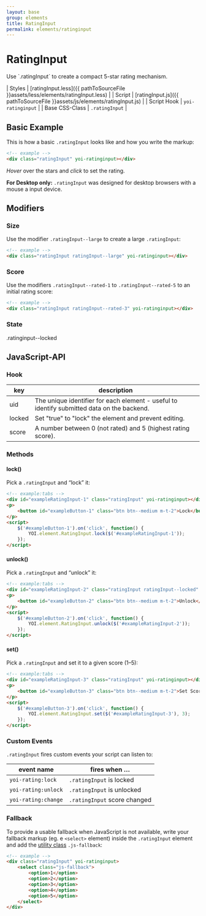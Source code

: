 ```yaml
---
layout: base
group: elements
title: RatingInput
permalink: elements/ratinginput
---
```


# RatingInput

<p class="intro">Use `.ratingInput` to create a compact 5-star rating mechanism.</p>

| Styles         | [ratingInput.less]({{ pathToSourceFile }}assets/less/elements/ratingInput.less) |
| Script         | [ratingInput.js]({{ pathToSourceFile }}assets/js/elements/ratingInput.js)       |
| Script Hook    | `yoi-ratinginput`                                                               |
| Base CSS-Class | `.ratingInput`                                                                  |

## Basic Example

This is how a basic `.ratingInput` looks like and how you write the markup:

```html
<!-- example -->
<div class="ratingInput" yoi-ratinginput></div>
```

_Hover_ over the stars and _click_ to set the rating.

<p class="hint hint--negative"><b>For Desktop only:</b> <code>.ratingInput</code> was designed for desktop browsers with a mouse a input device.</p>

## Modifiers

### Size

Use the modifier `.ratingInput--large` to create a large `.ratingInput`:

```html
<!-- example -->
<div class="ratingInput ratingInput--large" yoi-ratinginput></div>
```

### Score

Use the modifiers `.ratingInput--rated-1` to `.ratingInput--rated-5` to an initial rating score:

```html
<!-- example -->
<div class="ratingInput ratingInput--rated-3" yoi-ratinginput></div>
```

### State

.ratinginput--locked

## JavaScript-API

### Hook

| key    | description                                                                                |
| ------ | ------------------------------------------------------------------------------------------ |
| uid    | The unique identifier for each element - useful to identify submitted data on the backend. |
| locked | Set "true" to "lock" the element and prevent editing.                                      |
| score  | A number between 0 (not rated) and 5 (highest rating score).                               |

### Methods

#### lock()

Pick a `.ratingInput` and “lock” it:

```html
<!-- example:tabs -->
<div id="exampleRatingInput-1" class="ratingInput" yoi-ratinginput></div>
<p>
    <button id="exampleButton-1" class="btn btn--medium m-t-2">Lock</button>
</p>
<script>
    $('#exampleButton-1').on('click', function() {
        YOI.element.RatingInput.lock($('#exampleRatingInput-1'));
    });
</script>
```

#### unlock()

Pick a `.ratingInput` and “unlock” it:

```html
<!-- example:tabs -->
<div id="exampleRatingInput-2" class="ratingInput ratingInput--locked" yoi-ratinginput></div>
<p>
    <button id="exampleButton-2" class="btn btn--medium m-t-2">Unlock</button>
</p>
<script>
    $('#exampleButton-2').on('click', function() {
        YOI.element.RatingInput.unlock($('#exampleRatingInput-2'));
    });
</script>
```

#### set()

Pick a `.ratingInput` and set it to a given score (1–5):

```html
<!-- example:tabs -->
<div id="exampleRatingInput-3" class="ratingInput" yoi-ratinginput></div>
<p>
    <button id="exampleButton-3" class="btn btn--medium m-t-2">Set Score to 3</button>
</p>
<script>
    $('#exampleButton-3').on('click', function() {
        YOI.element.RatingInput.set($('#exampleRatingInput-3'), 3);
    });
</script>
```

### Custom Events

`.ratingInput` fires custom events your script can listen to:

| event name          | fires when …                 |
| ------------------- | ---------------------------- |
| `yoi-rating:lock`   | `.ratingInput` is locked     |
| `yoi-rating:unlock` | `.ratingInput` is unlocked   |
| `yoi-rating:change` | `.ratingInput` score changed |

### Fallback

To provide a usable fallback when JavaScript is not available, write your fallback markup (eg. e `<select>` element) inside the `.ratingInput` element and add the [utility class](utilities/js_fallback.html) `.js-fallback`:

```html
<!-- example -->
<div class="ratingInput" yoi-ratinginput>
    <select class="js-fallback">
        <option>1</option>
        <option>2</option>
        <option>3</option>
        <option>4</option>
        <option>5</option>
    </select>
</div>
```